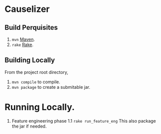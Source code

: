 # Causelizer


## Build Perquisites

1. `mvn` [Maven](https://maven.apache.org/).
1. `rake` [Rake](https://ruby.github.io/rake/).

## Building Locally

From the project root directory,
1.  `mvn compile` to compile.
1.  `mvn package` to create a submitable jar.

# Running Locally.

1. Feature engineering phase
  1.1 `rake run_feature_eng` This also package the jar if needed.

